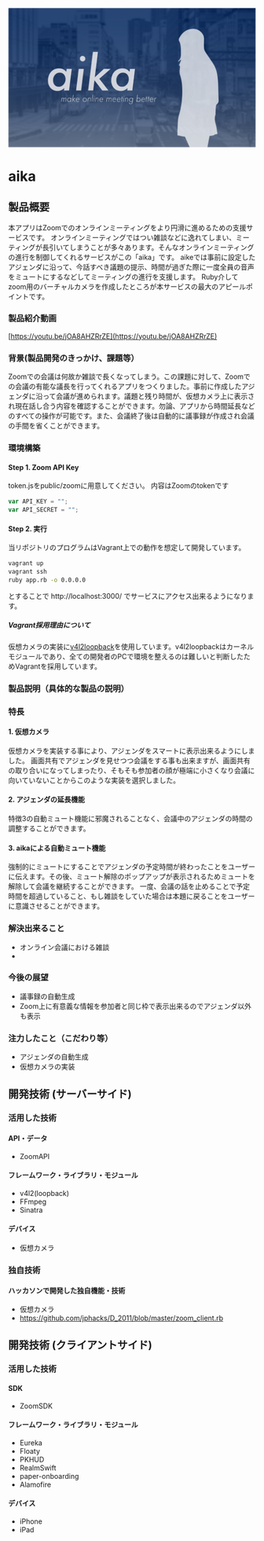 ![aika-image](https://github.com/jphacks/D_2011/raw/master/public/assets/img/aika.jpg)
# aika
## 製品概要
本アプリはZoomでのオンラインミーティングをより円滑に進めるための支援サービスです。
オンラインミーティングではつい雑談などに逸れてしまい、ミーティングが長引いてしまうことが多々あります。そんなオンラインミーティングの進行を制御してくれるサービスがこの「aika」です。
aikeでは事前に設定したアジェンダに沿って、今話すべき議題の提示、時間が過ぎた際に一度全員の音声をミュートにするなどしてミーティングの進行を支援します。
Ruby介してzoom用のバーチャルカメラを作成したところが本サービスの最大のアピールポイントです。
### 製品紹介動画
[https://youtu.be/jOA8AHZRrZE](https://youtu.be/jOA8AHZRrZE)
### 背景(製品開発のきっかけ、課題等）
Zoomでの会議は何故か雑談で長くなってしまう。この課題に対して、Zoomでの会議の有能な議長を行ってくれるアプリをつくりました。事前に作成したアジェンダに沿って会議が進められます。議題と残り時間が、仮想カメラ上に表示され現在話し合う内容を確認することができます。勿論、アプリから時間延長などのすべての操作が可能です。また、会議終了後は自動的に議事録が作成され会議の手間を省くことができます。

### 環境構築
#### Step 1. Zoom API Key
token.jsをpublic/zoomに用意してください。
内容はZoomのtokenです

```js
var API_KEY = "";
var API_SECRET = "";
```

#### Step 2. 実行
当リポジトリのプログラムはVagrant上での動作を想定して開発しています。   

```bash
vagrant up
vagrant ssh
ruby app.rb -o 0.0.0.0
```

とすることで http://localhost:3000/ でサービスにアクセス出来るようになります。

##### Vagrant採用理由について
仮想カメラの実装に[v4l2loopback](https://github.com/umlaeute/v4l2loopback)を使用しています。v4l2loopbackはカーネルモジュールであり、全ての開発者のPCで環境を整えるのは難しいと判断したためVagrantを採用しています。

### 製品説明（具体的な製品の説明）

### 特長
#### 1. 仮想カメラ
仮想カメラを実装する事により、アジェンダをスマートに表示出来るようにしました。
画面共有でアジェンダを見せつつ会議をする事も出来ますが、画面共有の取り合いになってしまったり、そもそも参加者の顔が極端に小さくなり会議に向いていないことからこのような実装を選択しました。

#### 2. アジェンダの延長機能
特徴3の自動ミュート機能に邪魔されることなく、会議中のアジェンダの時間の調整することができます。

#### 3. aikaによる自動ミュート機能
強制的にミュートにすることでアジェンダの予定時間が終わったことをユーザーに伝えます。その後、ミュート解除のポップアップが表示されるためミュートを解除して会議を継続することができます。
一度、会議の話を止めることで予定時間を超過していること、もし雑談をしていた場合は本題に戻ることをユーザーに意識させることができます。

### 解決出来ること
- オンライン会議における雑談
- 

### 今後の展望
- 議事録の自動生成
- Zoom上に有意義な情報を参加者と同じ枠で表示出来るのでアジェンダ以外も表示

### 注力したこと（こだわり等）
* アジェンダの自動生成
* 仮想カメラの実装

## 開発技術 (サーバーサイド)

### 活用した技術
#### API・データ
* ZoomAPI

#### フレームワーク・ライブラリ・モジュール
* v4l2(loopback)
* FFmpeg
* Sinatra

#### デバイス
* 仮想カメラ

### 独自技術
#### ハッカソンで開発した独自機能・技術
* 仮想カメラ
* https://github.com/jphacks/D_2011/blob/master/zoom_client.rb


## 開発技術 (クライアントサイド)

### 活用した技術
#### SDK
* ZoomSDK

#### フレームワーク・ライブラリ・モジュール
* Eureka
* Floaty
* PKHUD
* RealmSwift
* paper-onboarding
* Alamofire

#### デバイス
* iPhone
* iPad

